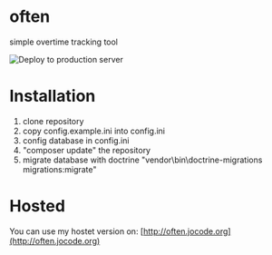 # often
simple overtime tracking tool

![Deploy to production server](https://github.com/cngJo/often/workflows/Deploy%20to%20production%20server/badge.svg?branch=master)

# Installation
1. clone repository
2. copy config.example.ini into config.ini
3. config database in config.ini
4. "composer update" the repository
5. migrate database with doctrine "vendor\bin\doctrine-migrations migrations:migrate"

# Hosted
You can use my hostet version on:
[http://often.jocode.org](http://often.jocode.org)